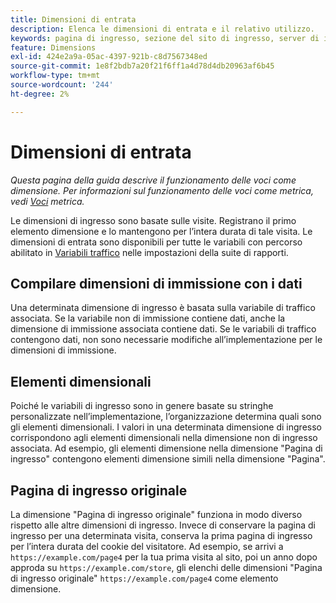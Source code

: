 ```yaml
---
title: Dimensioni di entrata
description: Elenca le dimensioni di entrata e il relativo utilizzo.
keywords: pagina di ingresso, sezione del sito di ingresso, server di ingresso, approfondimenti personalizzati della voce
feature: Dimensions
exl-id: 424e2a9a-05ac-4397-921b-c8d7567348ed
source-git-commit: 1e8f2bdb7a20f21f6ff1a4d78d4db20963af6b45
workflow-type: tm+mt
source-wordcount: '244'
ht-degree: 2%

---
```


# Dimensioni di entrata

*Questa pagina della guida descrive il funzionamento delle voci come dimensione. Per informazioni sul funzionamento delle voci come metrica, vedi [Voci](../metrics/entries.md) metrica.*

Le dimensioni di ingresso sono basate sulle visite. Registrano il primo elemento dimensione e lo mantengono per l’intera durata di tale visita. Le dimensioni di entrata sono disponibili per tutte le variabili con percorso abilitato in [Variabili traffico](/help/admin/admin/c-manage-report-suites/c-edit-report-suites/c-traffic-variables/traffic-var.md) nelle impostazioni della suite di rapporti.

## Compilare dimensioni di immissione con i dati

Una determinata dimensione di ingresso è basata sulla variabile di traffico associata. Se la variabile non di immissione contiene dati, anche la dimensione di immissione associata contiene dati. Se le variabili di traffico contengono dati, non sono necessarie modifiche all’implementazione per le dimensioni di immissione.

## Elementi dimensionali

Poiché le variabili di ingresso sono in genere basate su stringhe personalizzate nell’implementazione, l’organizzazione determina quali sono gli elementi dimensionali. I valori in una determinata dimensione di ingresso corrispondono agli elementi dimensionali nella dimensione non di ingresso associata. Ad esempio, gli elementi dimensione nella dimensione &quot;Pagina di ingresso&quot; contengono elementi dimensione simili nella dimensione &quot;Pagina&quot;.

## Pagina di ingresso originale

La dimensione &quot;Pagina di ingresso originale&quot; funziona in modo diverso rispetto alle altre dimensioni di ingresso. Invece di conservare la pagina di ingresso per una determinata visita, conserva la prima pagina di ingresso per l’intera durata del cookie del visitatore. Ad esempio, se arrivi a `https://example.com/page4` per la tua prima visita al sito, poi un anno dopo approda su `https://example.com/store`, gli elenchi delle dimensioni &quot;Pagina di ingresso originale&quot; `https://example.com/page4` come elemento dimensione.
